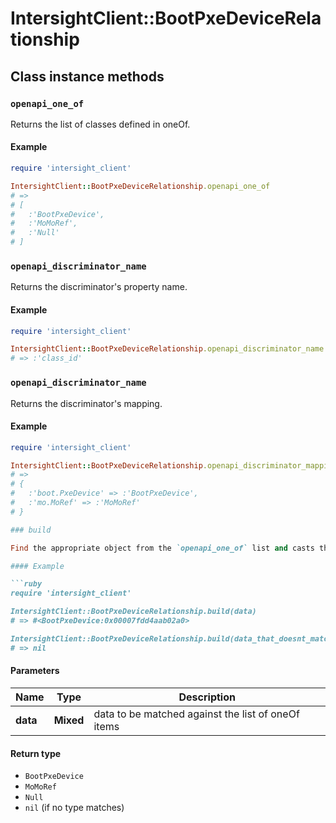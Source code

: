 # IntersightClient::BootPxeDeviceRelationship

## Class instance methods

### `openapi_one_of`

Returns the list of classes defined in oneOf.

#### Example

```ruby
require 'intersight_client'

IntersightClient::BootPxeDeviceRelationship.openapi_one_of
# =>
# [
#   :'BootPxeDevice',
#   :'MoMoRef',
#   :'Null'
# ]
```

### `openapi_discriminator_name`

Returns the discriminator's property name.

#### Example

```ruby
require 'intersight_client'

IntersightClient::BootPxeDeviceRelationship.openapi_discriminator_name
# => :'class_id'
```

### `openapi_discriminator_name`

Returns the discriminator's mapping.

#### Example

```ruby
require 'intersight_client'

IntersightClient::BootPxeDeviceRelationship.openapi_discriminator_mapping
# =>
# {
#   :'boot.PxeDevice' => :'BootPxeDevice',
#   :'mo.MoRef' => :'MoMoRef'
# }

### build

Find the appropriate object from the `openapi_one_of` list and casts the data into it.

#### Example

```ruby
require 'intersight_client'

IntersightClient::BootPxeDeviceRelationship.build(data)
# => #<BootPxeDevice:0x00007fdd4aab02a0>

IntersightClient::BootPxeDeviceRelationship.build(data_that_doesnt_match)
# => nil
```

#### Parameters

| Name | Type | Description |
| ---- | ---- | ----------- |
| **data** | **Mixed** | data to be matched against the list of oneOf items |

#### Return type

- `BootPxeDevice`
- `MoMoRef`
- `Null`
- `nil` (if no type matches)

